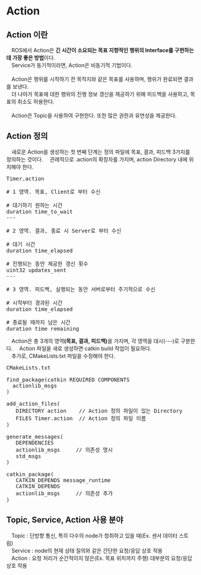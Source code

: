# Action
## Action 이란
　ROS에서 Action은 <b>긴 시간이 소요되는 목표 지향적인 행위의 Interface를 구현하는 데 가장 좋은 방법</b>이다.
 <br>
　Service가 동기적이라면, Action은 비동기적 기법이다.
<br>
<br>
　Action은 행위를 시작하기 전 목적지와 같은 목표를 사용하며, 행위가 완료되면 결과를 보낸다.
<br>
　더 나아가 목표에 대한 행위의 진행 정보 갱신을 제공하기 위해 피드백을 사용하고, 목표의 취소도 허용한다.
<br>
<br>
　Action은 Topic을 사용하여 구현한다. 또한 많은 권한과 유연성을 제공한다.
## Action 정의
　새로운 Action을 생성하는 첫 번째 단계는 정의 파일에 목표, 결과, 피드백 3가지를 정의하는 것이다.
　관례적으로 .action의 확장자를 가지며, action Directory 내에 위치해야 한다.
<pre>
Timer.action

# 1 영역. 목표, Client로 부터 수신

# 대기하기 원하는 시간
duration time_to_wait
---

# 2 영역. 결과, 종료 시 Server로 부터 수신

# 대기 시간
duration time_elapsed

# 진행되는 동안 제공한 갱신 횟수
uint32 updates_sent
---

# 3 영역. 피드백, 실행되는 동안 서버로부터 주기적으로 수신

# 시작부터 경과된 시간
duration time_elapsed

# 종료될 때까지 남은 시간
duration time_remaining
</pre>
　Action은 총 3개의 영역<b>(목표, 결과, 피드백)</b>을 가지며, 각 영역을 대시(---)로 구분한다.
　Action 파일을 새로 생성하면 catkin build 작업이 필요하다.
<br>
　추가로, CMakeLists.txt 파일을 수정해야 한다.
<pre>
CMakeLists.txt

find_package(catkin REQUIRED COMPONENTS
  actionlib_msgs
)

add_action_files(
   DIRECTORY action    // Action 정의 파일이 있는 Directory
   FILES Timer.action  // Action 정의 파일 이름
)

generate_messages(
   DEPENDENCIES
   actionlib_msgs     // 의존성 명시
   std_msgs
)

catkin_package(
   CATKIN_DEPENDS message_runtime
   CATKIN_DEPENDS
   actionlib_msgs     // 의존성 추가
)
</pre>

## Topic, Service, Action 사용 분야
　Topic : 단방향 통신, 특히 다수의 node가 청취하고 있을 때(Ex. 센서 데이터 스트림)
<br>
　Service : node의 현재 상태 질의와 같은 간단한 요청/응답 상호 작용
<br>
　Action : 요청 처리가 순간적이지 않은(Ex. 목표 위치까지 주행) 대부분의 요청/응답 상호 작용
<br>
